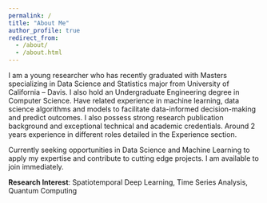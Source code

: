 ```yaml
---
permalink: /
title: "About Me"
author_profile: true
redirect_from: 
  - /about/
  - /about.html
---
```


I am a young researcher who has recently graduated with Masters specializing in Data Science and Statistics major from University of California – Davis. I also hold an Undergraduate Engineering degree in Computer Science. Have related experience in machine learning, data science algorithms and models to facilitate data-informed decision-making and predict outcomes. I also possess strong research publication background and exceptional technical and academic credentials. Around 2 years experience in different roles detailed in the Experience section.

Currently seeking opportunities in Data Science and Machine Learning to apply my expertise and contribute to cutting edge projects. I am available to join immediately.

**Research Interest**: Spatiotemporal Deep Learning, Time Series Analysis, Quantum Computing